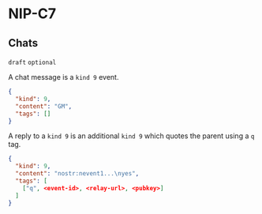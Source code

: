 NIP-C7
======

Chats
-----

`draft` `optional`

A chat message is a `kind 9` event.

```json
{
  "kind": 9,
  "content": "GM",
  "tags": []
}
```

A reply to a `kind 9` is an additional `kind 9` which quotes the parent using a `q` tag.

```json
{
  "kind": 9,
  "content": "nostr:nevent1...\nyes",
  "tags": [
    ["q", <event-id>, <relay-url>, <pubkey>]
  ]
}
```
